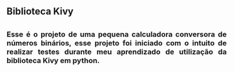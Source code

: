 ## Biblioteca Kivy

##

### <p align="justify"> Esse é o projeto de uma pequena calculadora conversora de números binários, esse projeto foi iniciado com o intuito de realizar testes durante meu aprendizado de utilização da biblioteca Kivy em python.<p/>

##